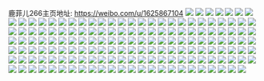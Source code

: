 鹿菲儿266主页地址: https://weibo.com/u/1625867104 
![](https://wx4.sinaimg.cn/mw2000/60e8c360gy1h94qtg959mj20u0140tg8.jpg) 
![](https://wx4.sinaimg.cn/mw2000/60e8c360gy1h94qth2eb8j20u00zlwml.jpg) 
![](https://wx4.sinaimg.cn/mw2000/60e8c360gy1h94qti3ubjj20u015sgvi.jpg) 
![](https://wx4.sinaimg.cn/mw2000/60e8c360gy1h922c0mi3aj22c0340b2b.jpg) 
![](https://wx4.sinaimg.cn/mw2000/60e8c360gy1h922c3qlxyj22c0340u0z.jpg) 
![](https://wx4.sinaimg.cn/mw2000/60e8c360gy1h922c7chvuj22c03407wk.jpg) 
![](https://wx4.sinaimg.cn/mw2000/60e8c360gy1h922cap0plj22c03401l0.jpg) 
![](https://wx4.sinaimg.cn/mw2000/60e8c360gy1h922cdxkpmj220m2u4qv6.jpg) 
![](https://wx4.sinaimg.cn/mw2000/60e8c360gy1h922cjgjg5j22c0391hdx.jpg) 
![](https://wx4.sinaimg.cn/mw2000/60e8c360gy1h922cpggm5j22c03407wm.jpg) 
![](https://wx4.sinaimg.cn/mw2000/60e8c360gy1h922cv7nwmj22c0340qv9.jpg) 
![](https://wx4.sinaimg.cn/mw2000/60e8c360gy1h922inwoxdj22c0340e85.jpg) 
![](https://wx4.sinaimg.cn/mw2000/60e8c360gy1h922h84zuxj21r0340qv6.jpg) 
![](https://wx4.sinaimg.cn/mw2000/60e8c360gy1h922hxlovcj22c0340u11.jpg) 
![](https://wx4.sinaimg.cn/mw2000/60e8c360gy1h922i2xtaaj22c0340b2d.jpg) 
![](https://wx4.sinaimg.cn/mw2000/60e8c360gy1h922i9fkrjj22c03401l2.jpg) 
![](https://wx4.sinaimg.cn/mw2000/60e8c360gy1h922idhr3pj22c0340b2c.jpg) 
![](https://wx4.sinaimg.cn/mw2000/60e8c360gy1h922iid6ygj22c03404qu.jpg) 
![](https://wx4.sinaimg.cn/mw2000/60e8c360gy1h922j5wy54j22c03407wk.jpg) 
![](https://wx4.sinaimg.cn/mw2000/60e8c360gy1h922j8q7zdj22c0340u0z.jpg) 
![](https://wx4.sinaimg.cn/mw2000/60e8c360gy1h8x0247aczj21t237ku0y.jpg) 
![](https://wx4.sinaimg.cn/mw2000/60e8c360gy1h8x020hmlpj21t137kb2b.jpg) 
![](https://wx4.sinaimg.cn/mw2000/60e8c360gy1h8x027v8agj21t237kx6q.jpg) 
![](https://wx4.sinaimg.cn/mw2000/60e8c360gy1h8x0339lowj21qm35s4qr.jpg) 
![](https://wx4.sinaimg.cn/mw2000/60e8c360gy1h8x02s50bmj21n237kx6q.jpg) 
![](https://wx4.sinaimg.cn/mw2000/60e8c360gy1h8x02avorrj21qi37kkjm.jpg) 
![](https://wx4.sinaimg.cn/mw2000/60e8c360gy1h8x02dzvxvj21q637kkjm.jpg) 
![](https://wx4.sinaimg.cn/mw2000/60e8c360gy1h8x02hcl8bj21rm37k1kz.jpg) 
![](https://wx4.sinaimg.cn/mw2000/60e8c360gy1h8x02ok5xij21t137k1kz.jpg) 
![](https://wx4.sinaimg.cn/mw2000/60e8c360gy1h8x02zq01wj21qq37kqv6.jpg) 
![](https://wx4.sinaimg.cn/mw2000/60e8c360gy1h8x02vypgtj21t137kb2b.jpg) 
![](https://wx4.sinaimg.cn/mw2000/60e8c360gy1h8x02kuy3zj21py37k7wj.jpg) 
![](https://wx4.sinaimg.cn/mw2000/60e8c360gy1h8ucffa5amj21p2340e84.jpg) 
![](https://wx4.sinaimg.cn/mw2000/60e8c360gy1h8ucf8m021j21om340u0z.jpg) 
![](https://wx4.sinaimg.cn/mw2000/60e8c360gy1h8ucf6p4f6j21n2340u0z.jpg) 
![](https://wx4.sinaimg.cn/mw2000/60e8c360gy1h8ucfarxhwj21ny340x6r.jpg) 
![](https://wx4.sinaimg.cn/mw2000/60e8c360gy1h8ucfd2m62j21ny340x6r.jpg) 
![](https://wx4.sinaimg.cn/mw2000/60e8c360gy1h8ucf4rayfj21r0340b2c.jpg) 
![](https://wx4.sinaimg.cn/mw2000/60e8c360gy1h89sk3y1chj21r0340kjn.jpg) 
![](https://wx4.sinaimg.cn/mw2000/60e8c360gy1h89sjsjl88j21on2izkjm.jpg) 
![](https://wx4.sinaimg.cn/mw2000/60e8c360gy1h89ske8cn0j21r03407wj.jpg) 
![](https://wx4.sinaimg.cn/mw2000/60e8c360gy1h89ski9cc1j20wi1frnpd.jpg) 
![](https://wx4.sinaimg.cn/mw2000/60e8c360gy1h89skkh327j20wi0vcqgg.jpg) 
![](https://wx4.sinaimg.cn/mw2000/60e8c360gy1h89sl07cxej22c0340hdw.jpg) 
![](https://wx4.sinaimg.cn/mw2000/60e8c360gy1h4qd1tqjigj20zz1fqaj9.jpg) 
![](https://wx4.sinaimg.cn/mw2000/60e8c360gy1h4qd2kwss8j20ot13b7aw.jpg) 
![](https://wx4.sinaimg.cn/mw2000/60e8c360gy1h4qd2edjzvj21nz2hohdt.jpg) 
![](https://wx4.sinaimg.cn/mw2000/60e8c360gy1h4qd3iddkcj21o02yo7wi.jpg) 
![](https://wx4.sinaimg.cn/mw2000/60e8c360gy1h4qd2ue1dgj219w1uiqjf.jpg) 
![](https://wx4.sinaimg.cn/mw2000/60e8c360gy1h4qd420n2ij21o02yo4qq.jpg) 
![](https://wx4.sinaimg.cn/mw2000/60e8c360gy1h4i7ccl4ruj21o02yohdu.jpg) 
![](https://wx4.sinaimg.cn/mw2000/60e8c360gy1h4i7cgdm8ej21o02yokjm.jpg) 
![](https://wx4.sinaimg.cn/mw2000/60e8c360gy1h4i7cizox5j21o02yokjm.jpg) 
![](https://wx4.sinaimg.cn/mw2000/60e8c360gy1h4i7clgmc0j21o02yokjm.jpg) 
![](https://wx4.sinaimg.cn/mw2000/60e8c360gy1h4i7ca08j8j21o02yokjm.jpg) 
![](https://wx4.sinaimg.cn/mw2000/60e8c360gy1h4i7coog9ij21o02yokjm.jpg) 
![](https://wx4.sinaimg.cn/mw2000/60e8c360gy1h4fqgkd14dj21dc1dfav4.jpg) 
![](https://wx4.sinaimg.cn/mw2000/60e8c360gy1h4fqgn5ps6j22c03407wk.jpg) 
![](https://wx4.sinaimg.cn/mw2000/60e8c360gy1h4fqgpwaajj22c0340hdw.jpg) 
![](https://wx4.sinaimg.cn/mw2000/60e8c360gy1h4fqgrnln8j21d81tm7wh.jpg) 
![](https://wx4.sinaimg.cn/mw2000/60e8c360gy1h4fqgt9yrsj21d81tmb29.jpg) 
![](https://wx4.sinaimg.cn/mw2000/60e8c360gy1h4fqi1zke7j22bb2mv7wk.jpg) 
![](https://wx4.sinaimg.cn/mw2000/60e8c360gy1h4fqgwesvtj222o340qv6.jpg) 
![](https://wx4.sinaimg.cn/mw2000/60e8c360gy1h4fqi03dp1j22c0340qv6.jpg) 
![](https://wx4.sinaimg.cn/mw2000/60e8c360gy1h4fqhyhx7vj21d72dekjl.jpg) 
![](https://wx4.sinaimg.cn/mw2000/60e8c360gy1gz797vn6b1j20u017tjyx.jpg) 
![](https://wx4.sinaimg.cn/mw2000/60e8c360gy1gz797w4vlyj20u0140n10.jpg) 
![](https://wx4.sinaimg.cn/mw2000/60e8c360gy1gz797wkegqj20u00u0tbh.jpg) 
![](https://wx4.sinaimg.cn/mw2000/60e8c360gy1gz797xqqwrj20u0140wg0.jpg) 
![](https://wx4.sinaimg.cn/mw2000/60e8c360gy1gz797uxp5xj20u014077a.jpg) 
![](https://wx4.sinaimg.cn/mw2000/60e8c360gy1gz797y1tnij20u00u0dgx.jpg) 
![](https://wx4.sinaimg.cn/mw2000/60e8c360gy1gz797yqh0oj20u014u457.jpg) 
![](https://wx4.sinaimg.cn/mw2000/60e8c360gy1gz797zgz8ij20u0108afz.jpg) 
![](https://wx4.sinaimg.cn/mw2000/60e8c360gy1gz798za23sj20u01hcagy.jpg) 
![](https://wx4.sinaimg.cn/mw2000/60e8c360gy1gyv3iciupcj21my2yzhdu.jpg) 
![](https://wx4.sinaimg.cn/mw2000/60e8c360gy1gyv3i8w831j20zm1see1g.jpg) 
![](https://wx4.sinaimg.cn/mw2000/60e8c360gy1gyv3ig4k35j21ko2v04qq.jpg) 
![](https://wx4.sinaimg.cn/mw2000/60e8c360gy1gyv3iiyvsaj21fz2kf4qq.jpg) 
![](https://wx4.sinaimg.cn/mw2000/60e8c360gy1gyurq01ubzj20u01hc0x4.jpg) 
![](https://wx4.sinaimg.cn/mw2000/60e8c360gy1gyurpt8jmdj21hc0u0gtx.jpg) 
![](https://wx4.sinaimg.cn/mw2000/60e8c360gy1gyurpqyi1aj20u018zdow.jpg) 
![](https://wx4.sinaimg.cn/mw2000/60e8c360gy1gyurpfr0w6j20u01hcah9.jpg) 
![](https://wx4.sinaimg.cn/mw2000/60e8c360gy1gyurpltzemj20u01hc7c3.jpg) 
![](https://wx4.sinaimg.cn/mw2000/60e8c360gy1gyurpc1dkyj20u01hc7cg.jpg) 
![](https://wx4.sinaimg.cn/mw2000/60e8c360gy1gyos41jxcij20u0100gs5.jpg) 
![](https://wx4.sinaimg.cn/mw2000/60e8c360gy1gyos42icroj20u01hcn54.jpg) 
![](https://wx4.sinaimg.cn/mw2000/60e8c360gy1gyos416ddsj20u0154gu3.jpg) 
![](https://wx4.sinaimg.cn/mw2000/60e8c360gy1gyos42wd7gj20u01hcai1.jpg) 
![](https://wx4.sinaimg.cn/mw2000/60e8c360gy1gyos43bly4j20u01im120.jpg) 
![](https://wx4.sinaimg.cn/mw2000/60e8c360gy1gyos43p6q9j20u013caff.jpg) 
![](https://wx4.sinaimg.cn/mw2000/60e8c360gy1gymzy8mt5gj20u01hcjxp.jpg) 
![](https://wx4.sinaimg.cn/mw2000/60e8c360gy1gymzy8zwudj20u00u0wr7.jpg) 
![](https://wx4.sinaimg.cn/mw2000/60e8c360gy1gymzy9e9uoj20u00u00zz.jpg) 
![](https://wx4.sinaimg.cn/mw2000/60e8c360gy1gymzya038tj20u01904lr.jpg) 
![](https://wx4.sinaimg.cn/mw2000/60e8c360gy1gymzyaeanzj20u00u0k7g.jpg) 
![](https://wx4.sinaimg.cn/mw2000/60e8c360gy1gymzyaqfrqj20u01hcwqd.jpg) 
![](https://wx4.sinaimg.cn/mw2000/60e8c360gy1gymzy87kd8j20uk0u0wlk.jpg) 
![](https://wx4.sinaimg.cn/mw2000/60e8c360gy1gymzyb3lydj20u015qwsz.jpg) 
![](https://wx4.sinaimg.cn/mw2000/60e8c360gy1gymzybj9dzj20u01hcn7s.jpg) 
![](https://wx4.sinaimg.cn/mw2000/60e8c360gy1gy1jfmo300j20u01hc19z.jpg) 
![](https://wx4.sinaimg.cn/mw2000/60e8c360gy1gy1jfm4nfoj20u01hcwxe.jpg) 
![](https://wx4.sinaimg.cn/mw2000/60e8c360gy1gy1jfnyg3ej20u01hcwvl.jpg) 
![](https://wx4.sinaimg.cn/mw2000/60e8c360gy1gy1jfph7akj20u01hc19x.jpg) 
![](https://wx4.sinaimg.cn/mw2000/60e8c360gy1gy1jfq2hbjj20u0140dnc.jpg) 
![](https://wx4.sinaimg.cn/mw2000/60e8c360gy1gy1jfr02s7j20u0140q9y.jpg) 
![](https://wx4.sinaimg.cn/mw2000/60e8c360gy1gy1jfs2lc2j20u0140tgo.jpg) 
![](https://wx4.sinaimg.cn/mw2000/60e8c360gy1gy1jfswcj4j20u0140103.jpg) 
![](https://wx4.sinaimg.cn/mw2000/60e8c360gy1gy1jfu3hbnj20u0140n6k.jpg) 
![](https://wx4.sinaimg.cn/mw2000/001M1YiYgy1gttet4d34hj60u01hck0e02.jpg) 
![](https://wx4.sinaimg.cn/mw2000/001M1YiYgy1gttet5mw0uj60u01hc7h102.jpg) 
![](https://wx4.sinaimg.cn/mw2000/001M1YiYgy1gttet1zb9dj60u01hcjzv02.jpg) 
![](https://wx4.sinaimg.cn/mw2000/001M1YiYgy1gttet6yk6wj60u01hcqco02.jpg) 
![](https://wx4.sinaimg.cn/mw2000/60e8c360gy1gt2x01fdt6j21d82fihdt.jpg) 
![](https://wx4.sinaimg.cn/mw2000/60e8c360gy1gt2x036w27j21d72fi7wh.jpg) 
![](https://wx4.sinaimg.cn/mw2000/60e8c360gy1gt2x04qogoj21d82fihdt.jpg) 
![](https://wx4.sinaimg.cn/mw2000/60e8c360gy1gt2wzzqdxwj21d72fi4qp.jpg) 
![](https://wx4.sinaimg.cn/mw2000/60e8c360gy1gt2x2h2q1fj22c0340x6p.jpg) 
![](https://wx4.sinaimg.cn/mw2000/60e8c360gy1gsx2wmrw71j22c0340u0x.jpg) 
![](https://wx4.sinaimg.cn/mw2000/60e8c360gy1gsx2wptscpj22c035m7wi.jpg) 
![](https://wx4.sinaimg.cn/mw2000/60e8c360gy1gsx2wggf11j21m42c0hdt.jpg) 
![](https://wx4.sinaimg.cn/mw2000/60e8c360gy1gsx2wi9kubj234022rnpg.jpg) 
![](https://wx4.sinaimg.cn/mw2000/60e8c360gy1gsx2wjzcvzj22c0340kjo.jpg) 
![](https://wx4.sinaimg.cn/mw2000/60e8c360gy1gsx2wl8tc7j234022r4qr.jpg) 
![](https://wx4.sinaimg.cn/mw2000/60e8c360gy1gsx2wsx611j223c2uznpf.jpg) 
![](https://wx4.sinaimg.cn/mw2000/60e8c360gy1gsx2wr382zj20u01401bb.jpg) 
![](https://wx4.sinaimg.cn/mw2000/60e8c360gy1gsx2wfp3y9j21ur2h1qv6.jpg) 
![](https://wx4.sinaimg.cn/mw2000/60e8c360gy1gsuughwtysj21r03404qr.jpg) 
![](https://wx4.sinaimg.cn/mw2000/60e8c360gy1gsuugn9ayhj21r0340x6q.jpg) 
![](https://wx4.sinaimg.cn/mw2000/60e8c360gy1gsuugj96zoj21r02rvx6q.jpg) 
![](https://wx4.sinaimg.cn/mw2000/60e8c360gy1gsuugoeu3jj21r1340qv6.jpg) 
![](https://wx4.sinaimg.cn/mw2000/60e8c360gy1gsuugfo91aj21r0340hdv.jpg) 
![](https://wx4.sinaimg.cn/mw2000/60e8c360gy1gsuugqdx33j21q135su0y.jpg) 
![](https://wx4.sinaimg.cn/mw2000/60e8c360gy1gsp6oe6hy3j21d32fakjl.jpg) 
![](https://wx4.sinaimg.cn/mw2000/60e8c360gy1gsp6ofdgfsj21dj2g3npd.jpg) 
![](https://wx4.sinaimg.cn/mw2000/60e8c360gy1gsp6ogln95j21dk2g3qv5.jpg) 
![](https://wx4.sinaimg.cn/mw2000/60e8c360gy1gsp6ohlil9j21o02yohdu.jpg) 
![](https://wx4.sinaimg.cn/mw2000/60e8c360gy1gsp6oiqfulj21o02yokjm.jpg) 
![](https://wx4.sinaimg.cn/mw2000/60e8c360gy1gsp6ojj37fj21o01z6x6p.jpg) 
![](https://wx4.sinaimg.cn/mw2000/60e8c360gy1gsp6okq9aqj226g2atqv6.jpg) 
![](https://wx4.sinaimg.cn/mw2000/60e8c360gy1gsp6on68ukj22c0340b2b.jpg) 
![](https://wx4.sinaimg.cn/mw2000/60e8c360gy1gsp6odgt9tj20u00u0dtb.jpg) 
![](https://wx4.sinaimg.cn/mw2000/60e8c360ly1gdw35eyx8hj21o02yo4qq.jpg) 
![](https://wx4.sinaimg.cn/mw2000/60e8c360ly1gdw35fsm59j21o02yo1ky.jpg) 
![](https://wx4.sinaimg.cn/mw2000/60e8c360ly1gdw35giyyxj21o02yox6p.jpg) 
![](https://wx4.sinaimg.cn/mw2000/60e8c360ly1gdw35hdt8jj21o02yonpd.jpg) 
![](https://wx4.sinaimg.cn/mw2000/60e8c360ly1gdw362k4z6j22c0340hdv.jpg) 
![](https://wx4.sinaimg.cn/mw2000/60e8c360ly1gdw365jwdqj22c0340hdw.jpg) 
![](https://wx4.sinaimg.cn/mw2000/60e8c360ly1gdw367nsxvj22c02c01kz.jpg) 
![](https://wx4.sinaimg.cn/mw2000/60e8c360ly1gdw369sjmmj22c03407wj.jpg) 
![](https://wx4.sinaimg.cn/mw2000/60e8c360ly1gdw36caazaj23402c0npf.jpg) 
![](https://wx4.sinaimg.cn/mw2000/60e8c360ly1gdw36e8hl5j23402c07wk.jpg) 
![](https://wx4.sinaimg.cn/mw2000/60e8c360ly1gdw36g8atsj23402c07wk.jpg) 
![](https://wx4.sinaimg.cn/mw2000/60e8c360ly1gdw379pkz5j22c02c07wi.jpg) 
![](https://wx4.sinaimg.cn/mw2000/60e8c360ly1fu3bdegih0j20rs15o7wh.jpg) 
![](https://wx4.sinaimg.cn/mw2000/60e8c360ly1ft0qq74697j21w02iokjn.jpg) 
![](https://wx4.sinaimg.cn/mw2000/60e8c360ly1ft0qq874lmj22c0340npd.jpg) 
